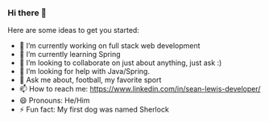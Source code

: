 ### Hi there 👋


Here are some ideas to get you started:

- 🔭 I’m currently working on full stack web development
- 🌱 I’m currently learning Spring
- 👯 I’m looking to collaborate on just about anything, just ask :)
- 🤔 I’m looking for help with Java/Spring.
- 💬 Ask me about, football, my favorite sport
- 📫 How to reach me: https://www.linkedin.com/in/sean-lewis-developer/
- 😄 Pronouns: He/Him
- ⚡ Fun fact: My first dog was named Sherlock

